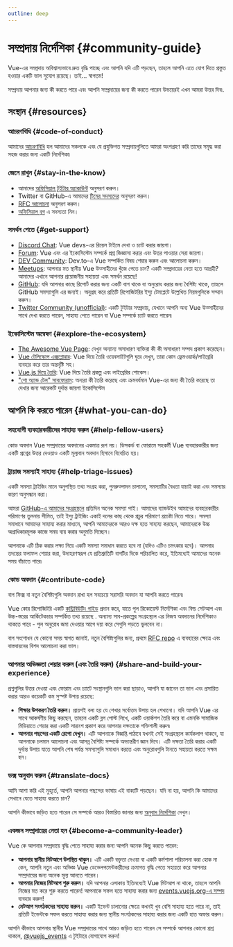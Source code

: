 ```yaml
---
outline: deep
---
```


# সম্প্রদায় নির্দেশিকা {#community-guide}

Vue-এর সম্প্রদায় অবিশ্বাস্যভাবে দ্রুত বৃদ্ধি পাচ্ছে এবং আপনি যদি এটি পড়ছেন, তাহলে আপনি এতে যোগ দিতে প্রস্তুত হওয়ার একটি ভাল সুযোগ রয়েছে। তাই... স্বাগতম!

সম্প্রদায় আপনার জন্য কী করতে পারে এবং আপনি সম্প্রদায়ের জন্য কী করতে পারেন উভয়েরই এখন আমরা উত্তর দিব৷.

## সংস্থান {#resources}

### আচরণবিধি {#code-of-conduct}

আমাদের [আচরণবিধি](/about/coc) হল আমাদের সকলকে এবং যে প্রযুক্তিগত সম্প্রদায়গুলিতে আমরা অংশগ্রহণ করি তাদের সমৃদ্ধ করা সহজ করার জন্য একটি নির্দেশিকা৷

### জেনে রাখুন {#stay-in-the-know}

- আমাদের [অফিসিয়াল টুইটার অ্যাকাউন্ট](https://twitter.com/vuejs) অনুসরণ করুন।
- Twitter বা GitHub-এ আমাদের [টিমের সদস্যদের](./team) অনুসরণ করুন।
- [RFC আলোচনা](https://github.com/vuejs/rfcs) অনুসরণ করুন।
- [অফিসিয়াল ব্লগ](https://blog.vuejs.org/) এ সদস্যতা নিন।

### সমর্থন পেতে {#get-support}

- [Discord Chat](https://discord.com/invite/vue): Vue devs-এর রিয়েল টাইমে দেখা ও চ্যাট করার জায়গা।
- [Forum](https://forum.vuejs.org/): Vue এবং এর ইকোসিস্টেম সম্পর্কে প্রশ্ন জিজ্ঞাসা করার এবং উত্তর পাওয়ার সেরা জায়গা।
- [DEV Community](https://dev.to/t/vue): Dev.to-এ Vue সম্পর্কিত বিষয় শেয়ার করুন এবং আলোচনা করুন।
- [Meetups](https://events.vuejs.org/meetups): আপনার মত স্থানীয় Vue উত্সাহীদের খুঁজে পেতে চান? একটি সম্প্রদায়ের নেতা হতে আগ্রহী? আমাদের এখানে আপনার প্রয়োজনীয় সহায়তা এবং সমর্থন রয়েছে!
- [GitHub](https://github.com/vuejs): যদি আপনার কাছে রিপোর্ট করার জন্য একটি বাগ থাকে বা অনুরোধ করার জন্য বৈশিষ্ট্য থাকে, তাহলে GitHub সমস্যাগুলি এর জন্যই। অনুগ্রহ করে প্রতিটি রিপোজিটরির ইস্যু টেমপ্লেটে উল্লেখিত নিয়মগুলিকে সম্মান করুন।
- [Twitter Community (unofficial)](https://twitter.com/i/communities/1516368750634840064): একটি টুইটার সম্প্রদায়, যেখানে আপনি অন্য Vue উত্সাহীদের সাথে দেখা করতে পারেন, সাহায্য পেতে পারেন বা Vue সম্পর্কে চ্যাট করতে পারেন৷

### ইকোসিস্টেম অন্বেষণ {#explore-the-ecosystem}

- [The Awesome Vue Page](https://github.com/vuejs/awesome-vue): দেখুন অন্যান্য অসাধারণ ব্যক্তিরা কী কী অসাধারণ সম্পদ প্রকাশ করেছেন।
- [Vue টেলিস্কোপ এক্সপ্লোরার](https://vuetelescope.com/explore): Vue দিয়ে তৈরি ওয়েবসাইটগুলি ঘুরে দেখুন, তারা কোন ফ্রেমওয়ার্ক/লাইব্রেরি ব্যবহার করে তার অন্তর্দৃষ্টি সহ।
- [Vue.js দিয়ে তৈরি](https://madewithvuejs.com/): Vue দিয়ে তৈরি প্রকল্প এবং লাইব্রেরির শোকেস।
- ["শো অ্যান্ড টেল" সাবফোরাম](https://github.com/vuejs/core/discussions/categories/show-and-tell): অন্যরা কী তৈরি করেছে এবং ক্রমবর্ধমান Vue-এর জন্য কী তৈরি করেছে তা দেখার জন্য আরেকটি দুর্দান্ত জায়গা ইকোসিস্টেম

## আপনি কি করতে পারেন {#what-you-can-do}

### সহযোগী ব্যবহারকারীদের সাহায্য করুন {#help-fellow-users}

কোড অবদান Vue সম্প্রদায়ের অবদানের একমাত্র রূপ নয়। ডিসকর্ড বা ফোরামে সহকর্মী Vue ব্যবহারকারীর জন্য একটি প্রশ্নের উত্তর দেওয়াও একটি মূল্যবান অবদান হিসাবে বিবেচিত হয়।

### ট্রায়াজ সমস্যাই সাহায্য {#help-triage-issues}

একটি সমস্যা ট্রাইজিং মানে অনুপস্থিত তথ্য সংগ্রহ করা, পুনরুত্পাদন চালানো, সমস্যাটির বৈধতা যাচাই করা এবং সমস্যার কারণ অনুসন্ধান করা।

আমরা [GitHub-এ আমাদের সংগ্রহস্থলে](https://github.com/vuejs) প্রতিদিন অনেক সমস্যা পাই। আমাদের ব্যান্ডউইথ আমাদের ব্যবহারকারীর পরিমাণের তুলনায় সীমিত, তাই ইস্যু ট্রাইজিং একাই দলের কাছ থেকে প্রচুর পরিমাণে প্রচেষ্টা নিতে পারে। সমস্যা সমাধানে আমাদের সাহায্য করার মাধ্যমে, আপনি আমাদেরকে আরও দক্ষ হতে সাহায্য করছেন, আমাদেরকে উচ্চ অগ্রাধিকারমূলক কাজে সময় ব্যয় করার অনুমতি দিচ্ছেন।

আপনাকে এটি ঠিক করার লক্ষ্য নিয়ে একটি সমস্যা সমাধান করতে হবে না (যদিও এটিও চমৎকার হবে)। আপনার তদন্তের ফলাফল শেয়ার করা, উদাহরণস্বরূপ যে প্রতিশ্রুতিটি বাগটির দিকে পরিচালিত করে, ইতিমধ্যেই আমাদের অনেক সময় বাঁচাতে পারে৷

### কোড অবদান {#contribute-code}

বাগ ফিক্স বা নতুন বৈশিষ্ট্যগুলি অবদান রাখা হল সবচেয়ে সরাসরি অবদান যা আপনি করতে পারেন৷

Vue কোর রিপোজিটরি একটি [কন্ট্রিবিউটিং গাইড](https://github.com/vuejs/core/blob/main/.github/contributing.md) প্রদান করে, যাতে পুল রিকোয়েস্ট  নির্দেশিকা এবং বিল্ড সেটআপ এবং উচ্চ-স্তরের আর্কিটেকচার সম্পর্কিত তথ্য রয়েছে . অন্যান্য সাব-প্রকল্পের সংগ্রহস্থলে এর নিজস্ব অবদানের নির্দেশিকাও থাকতে পারে - পুল অনুরোধ জমা দেওয়ার আগে দয়া করে সেগুলি পড়তে ভুলবেন না।

বাগ সংশোধন যে কোনো সময় স্বাগত জানাই. নতুন বৈশিষ্ট্যগুলির জন্য, প্রথমে [RFC repo](https://github.com/vuejs/rfcs/discussions) এ ব্যবহারের ক্ষেত্রে এবং বাস্তবায়নের বিশদ আলোচনা করা ভাল।

### আপনার অভিজ্ঞতা শেয়ার করুন (এবং তৈরি করুন) {#share-and-build-your-experience}

প্রশ্নগুলির উত্তর দেওয়া এবং ফোরাম এবং চ্যাটে সংস্থানগুলি ভাগ করা ছাড়াও, আপনি যা জানেন তা ভাগ এবং প্রসারিত করার আরও কয়েকটি কম সুস্পষ্ট উপায় রয়েছে:

- **শিক্ষার উপকরণ তৈরি করুন।** প্রায়শই বলা হয় যে শেখার সর্বোত্তম উপায় হল শেখানো। যদি আপনি Vue এর সাথে আকর্ষণীয় কিছু করছেন, তাহলে একটি ব্লগ পোস্ট লিখে, একটি ওয়ার্কশপ তৈরি করে বা এমনকি সামাজিক মিডিয়াতে শেয়ার করা একটি সারাংশ প্রকাশ করে আপনার দক্ষতাকে শক্তিশালী করুন৷
- **আপনার পছন্দের একটি রেপো দেখুন।** এটি আপনাকে বিজ্ঞপ্তি পাঠাবে যখনই সেই সংগ্রহস্থলে কার্যকলাপ থাকবে, যা আপনাকে চলমান আলোচনা এবং আসন্ন বৈশিষ্ট্য সম্পর্কে অভ্যন্তরীণ জ্ঞান দিবে। এটি দক্ষতা তৈরি করার একটি দুর্দান্ত উপায় যাতে আপনি শেষ পর্যন্ত সমস্যাগুলি সমাধান করতে এবং অনুরোধগুলি টানতে সহায়তা করতে সক্ষম হন।

### ডক্স অনুবাদ করুন {#translate-docs}

আমি আশা করি এই মুহূর্তে, আপনি আপনার পছন্দের ভাষায় এই বাক্যটি পড়ছেন। যদি না হয়, আপনি কি আমাদের সেখানে যেতে সাহায্য করতে চান?

আপনি কীভাবে জড়িত হতে পারেন সে সম্পর্কে আরও বিস্তারিত জানার জন্য [অনুবাদ নির্দেশিকা](/translations/) দেখুন।

### একজন সম্প্রদায়ের নেতা হন {#become-a-community-leader}

Vue কে আপনার সম্প্রদায়ে বৃদ্ধি পেতে সাহায্য করার জন্য আপনি অনেক কিছু করতে পারেন:

- **আপনার স্থানীয় মিটআপে উপস্থিত থাকুন।** এটি একটি বক্তৃতা দেওয়া বা একটি কর্মশালা পরিচালনা করা হোক না কেন, আপনি নতুন এবং অভিজ্ঞ Vue ডেভেলপমেন্টকারীদের ক্রমাগত বৃদ্ধি পেতে সহায়তা করে আপনার সম্প্রদায়ের জন্য অনেক মূল্য আনতে পারেন।
- **আপনার নিজের মিটআপ শুরু করুন।** যদি আপনার এলাকায় ইতিমধ্যেই Vue মিটআপ না থাকে, তাহলে আপনি নিজের মত করে শুরু করতে পারেন! আপনাকে সফল হতে সাহায্য করার জন্য [events.vuejs.org-এ সম্পদ](https://events.vuejs.org/resources/#getting-started) ব্যবহার করুন!
- **মেটআপ সংগঠকদের সাহায্য করুন।** একটি ইভেন্ট চালানোর ক্ষেত্রে কখনই খুব বেশি সাহায্য হতে পারে না, তাই প্রতিটি ইভেন্টকে সফল করতে সাহায্য করার জন্য স্থানীয় সংগঠকদের সাহায্য করার জন্য একটি হাত অফার করুন।

আপনি কীভাবে আপনার স্থানীয় Vue সম্প্রদায়ের সাথে আরও জড়িত হতে পারেন সে সম্পর্কে আপনার কোনো প্রশ্ন থাকলে, [@vuejs_events](https://www.twitter.com/vuejs_events) এ টুইটারে যোগাযোগ করুন!
